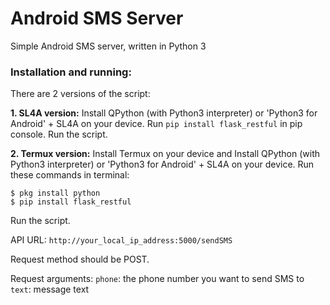 # Android SMS Server
Simple Android SMS server, written in Python 3

### Installation and running:

There are 2 versions of the script:

**1. SL4A version:**
Install QPython (with Python3 interpreter) or 'Python3 for Android' + SL4A on your device.
Run `pip install flask_restful` in pip console.
Run the script.

**2. Termux version:** Install Termux on your device and 
Install QPython (with Python3 interpreter) or 'Python3 for Android' + SL4A on your device.
Run these commands in terminal:
```
$ pkg install python
$ pip install flask_restful
```
Run the script.

API URL: `http://your_local_ip_address:5000/sendSMS`

Request method should be POST.

Request arguments:
`phone`: the phone number you want to send SMS to
`text`: message text
